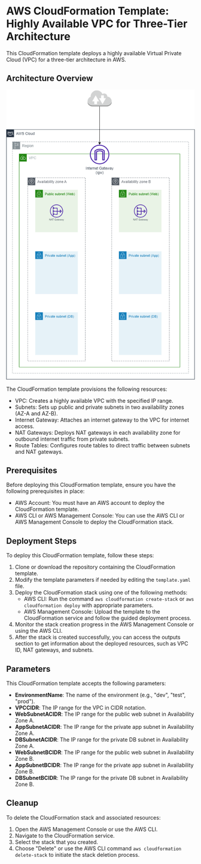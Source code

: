 # AWS CloudFormation Template: Highly Available VPC for Three-Tier Architecture

This CloudFormation template deploys a highly available Virtual Private Cloud (VPC) for a three-tier architecture in AWS.


## Architecture Overview

![Highly Available VPC for a Three-Tier Architecture](./architecture.png)

The CloudFormation template provisions the following resources:

- VPC: Creates a highly available VPC with the specified IP range.
- Subnets: Sets up public and private subnets in two availability zones (AZ-A and AZ-B).
- Internet Gateway: Attaches an internet gateway to the VPC for internet access.
- NAT Gateways: Deploys NAT gateways in each availability zone for outbound internet traffic from private subnets.
- Route Tables: Configures route tables to direct traffic between subnets and NAT gateways.

## Prerequisites

Before deploying this CloudFormation template, ensure you have the following prerequisites in place:

- AWS Account: You must have an AWS account to deploy the CloudFormation template.
- AWS CLI or AWS Management Console: You can use the AWS CLI or AWS Management Console to deploy the CloudFormation stack.

## Deployment Steps

To deploy this CloudFormation template, follow these steps:

1. Clone or download the repository containing the CloudFormation template.
2. Modify the template parameters if needed by editing the `template.yaml` file.
3. Deploy the CloudFormation stack using one of the following methods:
   - AWS CLI: Run the command `aws cloudformation create-stack` or `aws cloudformation deploy` with appropriate parameters.
   - AWS Management Console: Upload the template to the CloudFormation service and follow the guided deployment process.
4. Monitor the stack creation progress in the AWS Management Console or using the AWS CLI.
5. After the stack is created successfully, you can access the outputs section to get information about the deployed resources, such as VPC ID, NAT gateways, and subnets.

## Parameters

This CloudFormation template accepts the following parameters:

- **EnvironmentName**: The name of the environment (e.g., "dev", "test", "prod").
- **VPCCIDR**: The IP range for the VPC in CIDR notation.
- **WebSubnetACIDR**: The IP range for the public web subnet in Availability Zone A.
- **AppSubnetACIDR**: The IP range for the private app subnet in Availability Zone A.
- **DBSubnetACIDR**: The IP range for the private DB subnet in Availability Zone A.
- **WebSubnetBCIDR**: The IP range for the public web subnet in Availability Zone B.
- **AppSubnetBCIDR**: The IP range for the private app subnet in Availability Zone B.
- **DBSubnetBCIDR**: The IP range for the private DB subnet in Availability Zone B.

## Cleanup

To delete the CloudFormation stack and associated resources:

1. Open the AWS Management Console or use the AWS CLI.
2. Navigate to the CloudFormation service.
3. Select the stack that you created.
4. Choose "Delete" or use the AWS CLI command `aws cloudformation delete-stack` to initiate the stack deletion process.
